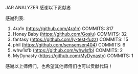 JAR ANALYZER 感谢以下贡献者

感谢列表:

1. 4ra1n (https://github.com/4ra1n) COMMITS: 817
2. Honey Baby (https://github.com/Gosiu) COMMITS: 32
3. fantasy (https://github.com/ly-test-fuzz) COMMITS: 15
4. phil (https://github.com/sensensen404) COMMITS: 6
5. whw1sfb (https://github.com/whwlsfb) COMMITS: 2
6. MyDynasty (https://github.com/MyDynasty) COMMITS: 1

感谢以上师傅们，也希望其他师傅们也可以贡献代码！